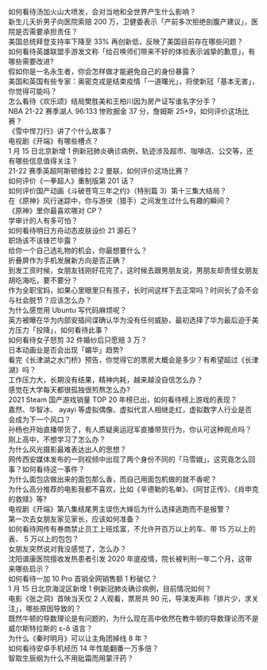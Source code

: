 如何看待汤加火山大喷发，会对当地和全世界产生什么影响？  
新生儿夭折男子向医院索赔 200 万，卫健委表示「产前多次拒绝剖腹产建议」，医院是否需要承担责任？  
美国总统拜登支持率下降至 33% 再创新低，反映了美国目前存在哪些问题？  
如何看待英雄联盟手游发文称「给召唤师们带来不好的体验表示诚挚的歉意」，有哪些需要改进?  
假如你是一名永生者，你会怎样做才能避免自己的身份暴露？  
美国和英国有些专家：奥密克戎是结束疫情「一道曙光」，将使新冠「基本无害」，你觉得可能吗？  
怎么看待《欢乐颂》结局樊胜美和王柏川因为房产证写谁名字分手？  
NBA 21-22 赛季湖人 96:133 惨败掘金 37 分，詹姆斯 25+9，如何评价这场比赛？  
《雪中悍刀行》讲了个什么故事？  
电视剧《开端》有哪些槽点？  
1 月 15 日北京新增 1 例新冠肺炎确诊病例，轨迹涉及超市、咖啡店、公交等，还有哪些信息值得关注？  
21-22 赛季英超阿斯顿维拉 2:2 曼联，如何评价这场比赛？  
如何评价《一拳超人》重制版第 201 话？  
如何评价国产动画《斗破苍穹三年之约》（特别篇 3）第十三集大结局？  
在《原神》风行迷踪中，你与游侠（猎手）之间发生过什么有趣的瞬间？  
《原神》里你最喜欢哪对 CP？  
学审计的人有多可怕？  
如何看待明日方舟动态皮肤设价 21 源石？  
职场该不该锋芒毕露？  
给你一个自己选礼物的机会，你最想要什么？  
折叠屏作为手机发展新方向是否正确？  
到发工资时候，女朋友钱刚好花完了，这时候去跟男朋友说，男朋友却责怪女朋友胡吃海吃，要不要分？  
作为全职宝妈，如果心里眼里只有孩子，长时间这样下去正常吗？时间长了会不会与社会脱节？应该怎么办？  
为什么感觉用 Ubuntu 写代码麻烦呢？  
英方被曝在华为内部安插间谍确认华为没有任何威胁，最初选择了华为最后迫于美方压力「投降」，如何看待此事？  
如何看待女子怒剪 32 件婚纱后只愿赔 3 万？  
日本动画业是否会出现「媚华」趋势?  
看完《长津湖之水门桥》预告，你觉得它的票房大概会是多少？有希望超过《长津湖》吗？  
工作压力大，长期没有结果，精神内耗，越来越没自信怎么办？  
感觉在大学每天都很孤独很煎熬怎么办?  
2021 Steam 国产游戏销量 TOP 20 年榜已出，如何看待榜上游戏的表现？  
嘉然、华智冰、 ayayi 等虚拟偶像、虚拟代言人相继走红，虚拟数字人行业是否会成为下一个风口？  
孙杨也开始直播带货了，有人质疑奥运冠军直播带货行为，你认可这种观点吗？  
刚上高中，不想学习了怎么办？  
为什么风光摄影最难表达出人的思想？  
网传西安媒体发布的一则视频中出现了两个身份不同的「马雪娥」，这究竟怎么回事？如何看待这一事件？  
为什么面包店做出来的面包那么香，而自己用面包机做的就不香呢？  
为什么高分推荐的电影我都不喜欢，比如《辛德勒的名单》、《阿甘正传》、《肖申克的救赎》等?  
电视剧《开端》第八集结尾男主误伤大婶后为什么选择逃跑而不是报警？  
第一次去女朋友家见家长，应该如何准备？  
如何看待网传有券商禁止员工上班炫富，不允许开百万以上的车、带 15 万以上的表、 5 万以上的包包？  
女朋友突然说对我没感觉了，怎么办？  
沈阳谱康医院擅收发热患者引发 2020 年底疫情，院长被判刑一年二个月，这带来哪些启示？  
如何看待一加 10 Pro 首销全网销售额 1 秒破亿？  
1 月 15 日北京海淀区新增 1 例新冠肺炎确诊病例，目前情况如何？  
电影《张之洞》首映当天仅 2 人观看，票房共 90 元，导演发声称「排片少，求关注」，哪些原因导致的？  
既然牛顿的导数理论是有问题的，为什么现在高中依然在教牛顿的导数理论而不是威尔斯特拉斯的 ε-δ 语言？  
为什么《秦时明月》可以让主角团掉线 8 年？  
如何看待安卓手机经历 14 年性能翻番一万多倍？  
智取生辰纲为什么不用砒霜而用蒙汗药？  
